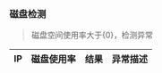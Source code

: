 ### <a name="diskcheck">磁盘检测</a>

> 磁盘空间使用率大于{0}，检测异常

IP | 磁盘使用率 | 结果 | 异常描述
-----|-----|-----|-----
